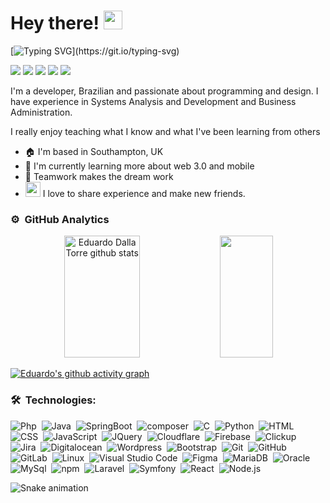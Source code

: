 # Hey there! <img src="https://user-images.githubusercontent.com/54871373/218266461-db91e064-5ffd-4976-afa1-8d6f679464cc.gif" width="30">

[![Typing SVG](https://readme-typing-svg.herokuapp.com/?color=f5f5f7&size=38&left=true&vCenter=true&width=1000&lines=My+name+is+Eduardo+Dalla+Torre;but+you+can+call+me+Du;+Be+very+welcome!)](https://git.io/typing-svg)

[<img src="https://img.shields.io/badge/Profile-0665d2?style=flat-square&logoColor=white" />](https://edudallatorre.vercel.app/)
[<img src="https://img.shields.io/badge/linkedin-0665d2?style=flat-square&logo=linkedin&logoColor=white" />](https://www.linkedin.com/in/edudallatorre/)
[<img src="https://img.shields.io/badge/codepen-0665d2?style=flat-square&logo=codepen&logoColor=white" />](https://codepen.io/edudallatorre) 
[<img src = "https://img.shields.io/badge/instagram-0665d2?style=flat-square&logo=instagram&logoColor=white">](https://www.instagram.com/edudallatorre/) 
[<img src="https://img.shields.io/badge/discord-0665d2?style=flat-square&logo=discord&logoColor=white" />](https://discord.com/invite/EkYecEfjdN)
<!-- [<img src="https://img.shields.io/badge/coffee-0665d2?style=flat-square&logo=buymeacoffee&logoColor=white" />](https://www.buymeacoffee.com/dallatorre.dev/) -->
<!-- [<img src="https://img.shields.io/badge/youtube-0665d2?style=flat-square&logo=youtube&logoColor=white" />](https://www.youtube.com/c/dallatorre) -->

I'm a developer, Brazilian and passionate about programming and design. I have experience in Systems Analysis and Development and Business Administration.

I really enjoy teaching what I know and what I've been learning from others

- 🏠 I'm based in Southampton, UK
- 🧠 I'm currently learning more about web 3.0 and mobile
- 🤝 Teamwork makes the dream work
- <img src="https://user-images.githubusercontent.com/54871373/218267045-09100621-8985-4b73-96bf-f0a187980e61.gif" width="24"> I love to share experience and make new friends.

### ⚙️ &nbsp;GitHub Analytics

<div align="center">  
  <img width="49%" height="195px"  src="https://github-readme-stats.vercel.app/api?username=edudallatorre&show_icons=true&count_private=true&hide_border=true&title_color=0865d1&icon_color=0865d1&text_color=ffffff&bg_color=0d1118" alt="Eduardo Dalla Torre github stats"/> 
  <img width="41%" height="195px" src="https://github-readme-stats.vercel.app/api/top-langs/?username=edudallatorre&layout=compact&hide_border=true&title_color=0865d1&text_color=0865d1&bg_color=0d1118"/>
</div>

[![Eduardo's github activity graph](https://github-readme-activity-graph.vercel.app/graph?username=edudallatorre&bg_color=0d1118&color=f5f5f7&line=0665d1&point=f5f5f7&area=true)](https://github.com/edudallatorre/github-readme-activity-graph)

### 🛠 &nbsp;Technologies: 

![Php](https://img.shields.io/badge/-PHP-000000?style=flat&logo=Php)&nbsp;
![Java](https://img.shields.io/badge/-Java-000000?style=flat&logo=Java)&nbsp;
![SpringBoot](https://img.shields.io/badge/-SpringBoot-000000?style=flat&logo=SpringBoot)&nbsp;
![composer](https://img.shields.io/badge/-composer-000000?style=flat&logo=composer)&nbsp;
![C](https://img.shields.io/badge/-C-000000?style=flat&logo=c)&nbsp;
![Python](https://img.shields.io/badge/-Python-000000?style=flat&logo=python)&nbsp;
![HTML](https://img.shields.io/badge/-HTML-000000?style=flat&logo=HTML5)&nbsp;
![CSS](https://img.shields.io/badge/-CSS-000000?style=flat&logo=CSS3&logoColor=1572B6)&nbsp;
![JavaScript](https://img.shields.io/badge/-JavaScript-000000?style=flat&logo=javascript)&nbsp;
![JQuery](https://img.shields.io/badge/-JQuery-000000?style=flat&logo=jquery)&nbsp;
![Cloudflare](https://img.shields.io/badge/-Cloudflare-000000?style=flat&logo=cloudflare)&nbsp;
![Firebase](https://img.shields.io/badge/-Firebase-000000?style=flat&logo=firebase)&nbsp;
![Clickup](https://img.shields.io/badge/-Clickup-000000?style=flat&logo=clickup)&nbsp;
![Jira](https://img.shields.io/badge/-Jira-000000?style=flat&logo=jira)&nbsp;
![Digitalocean](https://img.shields.io/badge/-DigitalOcean-000000?style=flat&logo=digitalocean)&nbsp;
![Wordpress](https://img.shields.io/badge/-wordpress-000000?style=flat&logo=wordpress)&nbsp;
![Bootstrap](https://img.shields.io/badge/-Bootstrap-000000?style=flat&logo=bootstrap)&nbsp;
![Git](https://img.shields.io/badge/-Git-000000?style=flat&logo=git)&nbsp;
![GitHub](https://img.shields.io/badge/-GitHub-000000?style=flat&logo=github)&nbsp;
![GitLab](https://img.shields.io/badge/-gitlab-000000?style=flat&logo=gitlab)&nbsp;
![Linux](https://img.shields.io/badge/-Linux-000000?style=flat&logo=linux)&nbsp;
![Visual Studio Code](https://img.shields.io/badge/-VSCode-000000?style=flat&logo=visual-studio-code&logoColor=007ACC)&nbsp;
![Figma](https://img.shields.io/badge/-figma-000000?style=flat&logo=figma)&nbsp;
![MariaDB](https://img.shields.io/badge/-MariaDB-000000?style=flat&logo=mariadb)&nbsp;
![Oracle](https://img.shields.io/badge/-Oracle-000000?style=flat&logo=oracle)&nbsp;
![MySql](https://img.shields.io/badge/-MySql-000000?style=flat&logo=mysql)&nbsp;
![npm](https://img.shields.io/badge/-npm-000000?style=flat&logo=npm)&nbsp;
![Laravel](https://img.shields.io/badge/-Laravel-000000?style=flat&logo=laravel)&nbsp;
![Symfony](https://img.shields.io/badge/-Symfony-000000?style=flat&logo=symfony)&nbsp;
![React](https://img.shields.io/badge/-React-000000?style=flat&logo=react)&nbsp;
![Node.js](https://img.shields.io/badge/-Node.js-000000?style=flat&logo=node.js)&nbsp;

![Snake animation](https://github.com/eduardodallatorre/eduardodallatorre/blob/main/svg/grid-snake.svg)
